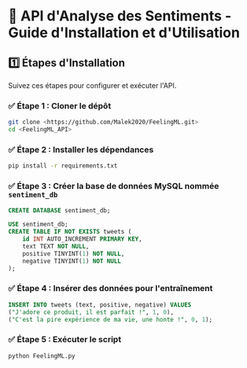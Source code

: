 # 📌 API d'Analyse des Sentiments - Guide d'Installation et d'Utilisation

## 1️⃣ Étapes d'Installation
Suivez ces étapes pour configurer et exécuter l'API.

### ✅ Étape 1 : Cloner le dépôt
```bash
git clone <https://github.com/Malek2020/FeelingML.git>
cd <FeelingML_API>
```

### ✅ Étape 2 : Installer les dépendances
```bash
pip install -r requirements.txt
```

### ✅ Étape 3 : Créer la base de données MySQL nommée `sentiment_db`
```sql
CREATE DATABASE sentiment_db;

USE sentiment_db;
CREATE TABLE IF NOT EXISTS tweets (
    id INT AUTO_INCREMENT PRIMARY KEY,
    text TEXT NOT NULL,
    positive TINYINT(1) NOT NULL,
    negative TINYINT(1) NOT NULL
);
```

### ✅ Étape 4 : Insérer des données pour l'entraînement
```sql
INSERT INTO tweets (text, positive, negative) VALUES
("J'adore ce produit, il est parfait !", 1, 0),
("C'est la pire expérience de ma vie, une honte !", 0, 1);
```

### ✅ Étape 5 : Exécuter le script
```bash
python FeelingML.py
```